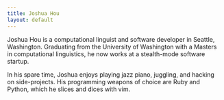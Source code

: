 ```yaml
---
title: Joshua Hou
layout: default
---
```


Joshua Hou is a computational linguist and software developer in Seattle,
Washington. Graduating from the University of Washington with a Masters in
computational linguistics, he now works at a stealth-mode software startup.

In his spare time, Joshua enjoys playing jazz piano, juggling, and hacking on
side-projects. His programming weapons of choice are Ruby and Python, which he
slices and dices with vim.
